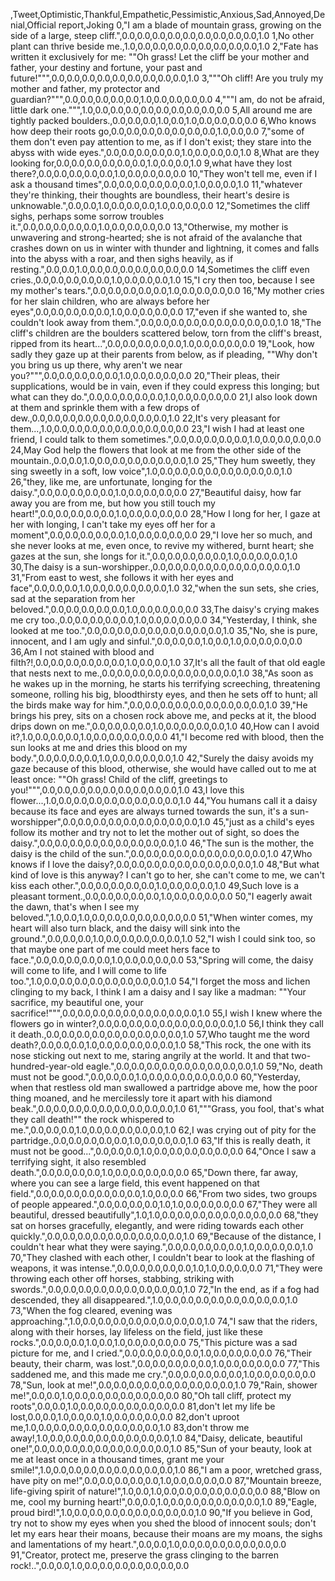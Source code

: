 ,Tweet,Optimistic,Thankful,Empathetic,Pessimistic,Anxious,Sad,Annoyed,Denial,Official report,Joking
0,"I am a blade of mountain grass, growing on the side of a large, steep cliff.",0.0,0.0,0.0,0.0,0.0,0.0,0.0,0.0,0.0,1.0
1,No other plant can thrive beside me.,1.0,0.0,0.0,0.0,0.0,0.0,0.0,0.0,0.0,1.0
2,"Fate has written it exclusively for me: ""Oh grass! Let the cliff be your mother and father, your destiny and fortune, your past and future!""",0.0,0.0,0.0,0.0,0.0,0.0,0.0,0.0,0.0,1.0
3,"""Oh cliff! Are you truly my mother and father, my protector and guardian?""",0.0,0.0,0.0,0.0,0.0,1.0,0.0,0.0,0.0,0.0
4,"""I am, do not be afraid, little dark one.""",1.0,0.0,0.0,0.0,0.0,0.0,0.0,0.0,0.0,0.0
5,All around me are tightly packed boulders.,0.0,0.0,0.0,1.0,0.0,1.0,0.0,0.0,0.0,0.0
6,Who knows how deep their roots go,0.0,0.0,0.0,0.0,0.0,0.0,0.0,1.0,0.0,0.0
7,"some of them don't even pay attention to me, as if I don't exist; they stare into the abyss with wide eyes.",0.0,0.0,0.0,0.0,0.0,1.0,0.0,0.0,0.0,1.0
8,What are they looking for,0.0,0.0,0.0,0.0,0.0,0.0,1.0,0.0,0.0,1.0
9,what have they lost there?,0.0,0.0,0.0,0.0,0.0,1.0,0.0,0.0,0.0,0.0
10,"They won't tell me, even if I ask a thousand times",0.0,0.0,0.0,0.0,0.0,0.0,1.0,0.0,0.0,1.0
11,"whatever they're thinking, their thoughts are boundless, their heart's desire is unknowable.",0.0,0.0,1.0,0.0,0.0,0.0,1.0,0.0,0.0,0.0
12,"Sometimes the cliff sighs, perhaps some sorrow troubles it.",0.0,0.0,0.0,0.0,0.0,1.0,0.0,0.0,0.0,0.0
13,"Otherwise, my mother is unwavering and strong-hearted; she is not afraid of the avalanche that crashes down on us in winter with thunder and lightning, it comes and falls into the abyss with a roar, and then sighs heavily, as if resting.",0.0,0.0,1.0,0.0,0.0,0.0,0.0,0.0,0.0,0.0
14,Sometimes the cliff even cries.,0.0,0.0,0.0,0.0,0.0,1.0,0.0,0.0,0.0,1.0
15,"I cry then too, because I see my mother's tears.",0.0,0.0,0.0,0.0,0.0,1.0,0.0,0.0,0.0,0.0
16,"My mother cries for her slain children, who are always before her eyes",0.0,0.0,0.0,0.0,0.0,1.0,0.0,0.0,0.0,0.0
17,"even if she wanted to, she couldn't look away from them.",0.0,0.0,0.0,0.0,0.0,0.0,0.0,0.0,0.0,1.0
18,"The cliff's children are the boulders scattered below, torn from the cliff's breast, ripped from its heart...",0.0,0.0,0.0,0.0,0.0,1.0,0.0,0.0,0.0,0.0
19,"Look, how sadly they gaze up at their parents from below, as if pleading, ""Why don't you bring us up there, why aren't we near you?""",0.0,0.0,0.0,0.0,0.0,1.0,0.0,0.0,0.0,0.0
20,"Their pleas, their supplications, would be in vain, even if they could express this longing; but what can they do.",0.0,0.0,0.0,0.0,0.0,1.0,0.0,0.0,0.0,0.0
21,I also look down at them and sprinkle them with a few drops of dew.,0.0,0.0,0.0,0.0,0.0,0.0,0.0,0.0,0.0,1.0
22,It's very pleasant for them...,1.0,0.0,0.0,0.0,0.0,0.0,0.0,0.0,0.0,0.0
23,"I wish I had at least one friend, I could talk to them sometimes.",0.0,0.0,0.0,0.0,0.0,1.0,0.0,0.0,0.0,0.0
24,May God help the flowers that look at me from the other side of the mountain.,0.0,0.0,1.0,0.0,0.0,0.0,0.0,0.0,0.0,1.0
25,"They hum sweetly, they sing sweetly in a soft, low voice",1.0,0.0,0.0,0.0,0.0,0.0,0.0,0.0,0.0,1.0
26,"they, like me, are unfortunate, longing for the daisy.",0.0,0.0,0.0,0.0,0.0,1.0,0.0,0.0,0.0,0.0
27,"Beautiful daisy, how far away you are from me, but how you still touch my heart!",0.0,0.0,0.0,0.0,0.0,1.0,0.0,0.0,0.0,0.0
28,"How I long for her, I gaze at her with longing, I can't take my eyes off her for a moment",0.0,0.0,0.0,0.0,0.0,1.0,0.0,0.0,0.0,0.0
29,"I love her so much, and she never looks at me, even once, to revive my withered, burnt heart; she gazes at the sun, she longs for it.",0.0,0.0,0.0,0.0,0.0,1.0,0.0,0.0,0.0,1.0
30,The daisy is a sun-worshipper.,0.0,0.0,0.0,0.0,0.0,0.0,0.0,0.0,0.0,1.0
31,"From east to west, she follows it with her eyes and face",0.0,0.0,0.0,1.0,0.0,0.0,0.0,0.0,0.0,1.0
32,"when the sun sets, she cries, sad at the separation from her beloved.",0.0,0.0,0.0,0.0,0.0,1.0,0.0,0.0,0.0,0.0
33,The daisy's crying makes me cry too.,0.0,0.0,0.0,0.0,0.0,1.0,0.0,0.0,0.0,0.0
34,"Yesterday, I think, she looked at me too.",0.0,0.0,0.0,0.0,0.0,0.0,0.0,0.0,0.0,1.0
35,"No, she is pure, innocent, and I am ugly and sinful.",0.0,0.0,0.0,1.0,0.0,1.0,0.0,0.0,0.0,0.0
36,Am I not stained with blood and filth?!,0.0,0.0,0.0,0.0,0.0,0.0,1.0,0.0,0.0,1.0
37,It's all the fault of that old eagle that nests next to me.,0.0,0.0,0.0,0.0,0.0,0.0,0.0,0.0,0.0,1.0
38,"As soon as he wakes up in the morning, he starts his terrifying screeching, threatening someone, rolling his big, bloodthirsty eyes, and then he sets off to hunt; all the birds make way for him.",0.0,0.0,0.0,0.0,0.0,0.0,0.0,0.0,0.0,1.0
39,"He brings his prey, sits on a chosen rock above me, and pecks at it, the blood drips down on me.",0.0,0.0,0.0,0.0,1.0,0.0,0.0,0.0,0.0,1.0
40,How can I avoid it?,1.0,0.0,0.0,0.0,1.0,0.0,0.0,0.0,0.0,0.0
41,"I become red with blood, then the sun looks at me and dries this blood on my body.",0.0,0.0,0.0,0.0,1.0,0.0,0.0,0.0,0.0,1.0
42,"Surely the daisy avoids my gaze because of this blood, otherwise, she would have called out to me at least once: ""Oh grass! Child of the cliff, greetings to you!""",0.0,0.0,0.0,0.0,0.0,0.0,0.0,0.0,0.0,1.0
43,I love this flower...,1.0,0.0,0.0,0.0,0.0,0.0,0.0,0.0,0.0,1.0
44,"You humans call it a daisy because its face and eyes are always turned towards the sun, it's a sun-worshipper",0.0,0.0,0.0,0.0,0.0,0.0,0.0,0.0,0.0,1.0
45,"just as a child's eyes follow its mother and try not to let the mother out of sight, so does the daisy.",0.0,0.0,0.0,0.0,0.0,0.0,0.0,0.0,0.0,1.0
46,"The sun is the mother, the daisy is the child of the sun.",0.0,0.0,0.0,0.0,0.0,0.0,0.0,0.0,0.0,1.0
47,Who knows if I love the daisy?,0.0,0.0,0.0,0.0,0.0,0.0,0.0,0.0,0.0,1.0
48,"But what kind of love is this anyway? I can't go to her, she can't come to me, we can't kiss each other.",0.0,0.0,0.0,0.0,0.0,1.0,0.0,0.0,0.0,1.0
49,Such love is a pleasant torment.,0.0,0.0,0.0,0.0,0.0,1.0,0.0,0.0,0.0,0.0
50,"I eagerly await the dawn, that's when I see my beloved.",1.0,0.0,1.0,0.0,0.0,0.0,0.0,0.0,0.0,0.0
51,"When winter comes, my heart will also turn black, and the daisy will sink into the ground.",0.0,0.0,0.0,1.0,0.0,0.0,0.0,0.0,0.0,1.0
52,"I wish I could sink too, so that maybe one part of me could meet hers face to face.",0.0,0.0,0.0,0.0,0.0,1.0,0.0,0.0,0.0,0.0
53,"Spring will come, the daisy will come to life, and I will come to life too.",1.0,0.0,0.0,0.0,0.0,0.0,0.0,0.0,0.0,1.0
54,"I forget the moss and lichen clinging to my back, I think I am a daisy and I say like a madman: ""Your sacrifice, my beautiful one, your sacrifice!""",0.0,0.0,0.0,0.0,0.0,0.0,0.0,0.0,0.0,1.0
55,I wish I knew where the flowers go in winter?,0.0,0.0,0.0,0.0,0.0,0.0,0.0,0.0,0.0,1.0
56,I think they call it death.,0.0,0.0,0.0,0.0,0.0,0.0,0.0,0.0,0.0,1.0
57,Who taught me the word death?,0.0,0.0,0.0,1.0,0.0,0.0,0.0,0.0,0.0,1.0
58,"This rock, the one with its nose sticking out next to me, staring angrily at the world. It and that two-hundred-year-old eagle.",0.0,0.0,0.0,0.0,0.0,0.0,0.0,0.0,0.0,1.0
59,"No, death must not be good.",0.0,0.0,0.0,1.0,0.0,0.0,0.0,0.0,0.0,0.0
60,"Yesterday, when that restless old man swallowed a partridge above me, how the poor thing moaned, and he mercilessly tore it apart with his diamond beak.",0.0,0.0,0.0,0.0,0.0,0.0,0.0,0.0,0.0,1.0
61,"""Grass, you fool, that's what they call death!"" the rock whispered to me.",0.0,0.0,0.0,1.0,0.0,0.0,0.0,0.0,0.0,1.0
62,I was crying out of pity for the partridge.,0.0,0.0,0.0,0.0,0.0,1.0,0.0,0.0,0.0,1.0
63,"If this is really death, it must not be good...",0.0,0.0,0.0,1.0,0.0,0.0,0.0,0.0,0.0,0.0
64,"Once I saw a terrifying sight, it also resembled death.",0.0,0.0,0.0,0.0,1.0,0.0,0.0,0.0,0.0,0.0
65,"Down there, far away, where you can see a large field, this event happened on that field.",0.0,0.0,0.0,0.0,0.0,0.0,0.0,1.0,0.0,0.0
66,"From two sides, two groups of people appeared.",0.0,0.0,0.0,0.0,1.0,1.0,0.0,0.0,0.0,0.0
67,"They were all beautiful, dressed beautifully",1.0,1.0,0.0,0.0,0.0,0.0,0.0,0.0,0.0,0.0
68,"they sat on horses gracefully, elegantly, and were riding towards each other quickly.",0.0,0.0,0.0,0.0,0.0,0.0,0.0,0.0,0.0,1.0
69,"Because of the distance, I couldn't hear what they were saying.",0.0,0.0,0.0,0.0,0.0,1.0,0.0,0.0,0.0,1.0
70,"They clashed with each other, I couldn't bear to look at the flashing of weapons, it was intense.",0.0,0.0,0.0,0.0,0.0,1.0,1.0,0.0,0.0,0.0
71,"They were throwing each other off horses, stabbing, striking with swords.",0.0,0.0,0.0,0.0,0.0,0.0,0.0,0.0,0.0,1.0
72,"In the end, as if a fog had descended, they all disappeared.",1.0,0.0,0.0,0.0,0.0,0.0,0.0,0.0,0.0,1.0
73,"When the fog cleared, evening was approaching.",1.0,0.0,0.0,0.0,0.0,0.0,0.0,0.0,0.0,1.0
74,"I saw that the riders, along with their horses, lay lifeless on the field, just like these rocks.",0.0,0.0,0.0,1.0,0.0,1.0,0.0,0.0,0.0,0.0
75,"This picture was a sad picture for me, and I cried.",0.0,0.0,0.0,0.0,0.0,1.0,0.0,0.0,0.0,0.0
76,"Their beauty, their charm, was lost.",0.0,0.0,0.0,0.0,0.0,1.0,0.0,0.0,0.0,0.0
77,"This saddened me, and this made me cry.",0.0,0.0,0.0,0.0,0.0,1.0,0.0,0.0,0.0,0.0
78,"Sun, look at me!",0.0,0.0,0.0,0.0,0.0,0.0,0.0,0.0,0.0,1.0
79,"Rain, shower me!",0.0,0.0,1.0,0.0,0.0,0.0,0.0,0.0,0.0,0.0
80,"Oh tall cliff, protect my roots",0.0,0.0,1.0,0.0,0.0,0.0,0.0,0.0,0.0,0.0
81,don't let my life be lost,0.0,0.0,1.0,0.0,0.0,1.0,0.0,0.0,0.0,0.0
82,don't uproot me,1.0,0.0,0.0,0.0,0.0,0.0,0.0,0.0,0.0,1.0
83,don't throw me away!,1.0,0.0,0.0,0.0,0.0,0.0,0.0,0.0,0.0,1.0
84,"Daisy, delicate, beautiful one!",0.0,0.0,0.0,0.0,0.0,0.0,0.0,0.0,0.0,1.0
85,"Sun of your beauty, look at me at least once in a thousand times, grant me your smile!",1.0,0.0,0.0,0.0,0.0,0.0,0.0,0.0,0.0,1.0
86,"I am a poor, wretched grass, have pity on me!",0.0,0.0,0.0,0.0,0.0,1.0,0.0,0.0,0.0,0.0
87,"Mountain breeze, life-giving spirit of nature!",1.0,0.0,1.0,0.0,0.0,0.0,0.0,0.0,0.0,0.0
88,"Blow on me, cool my burning heart!",0.0,0.0,1.0,0.0,0.0,0.0,0.0,0.0,0.0,1.0
89,"Eagle, proud bird!",1.0,0.0,0.0,0.0,0.0,0.0,0.0,0.0,0.0,1.0
90,"If you believe in God, try not to show my eyes when you shed the blood of innocent souls; don't let my ears hear their moans, because their moans are my moans, the sighs and lamentations of my heart.",0.0,0.0,1.0,0.0,0.0,0.0,0.0,0.0,0.0,0.0
91,"Creator, protect me, preserve the grass clinging to the barren rock!..",0.0,0.0,1.0,0.0,0.0,0.0,0.0,0.0,0.0,0.0
